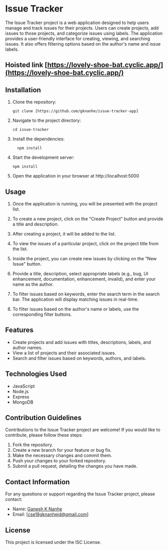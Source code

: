 
# Issue Tracker

The Issue Tracker project is a web application designed to help users manage and track issues for their projects. Users can create projects, add issues to those projects, and categorize issues using labels. The application provides a user-friendly interface for creating, viewing, and searching issues. It also offers filtering options based on the author's name and issue labels.
## Hoisted link [https://lovely-shoe-bat.cyclic.app/](https://lovely-shoe-bat.cyclic.app/)
## Installation

1. Clone the repository:
   ```shell
   git clone [https://github.com/gknanhe/issue-tracker-app]
   
2. Navigate to the project directory:
    ```shell
    cd issue-tracker

3. Install the dependencies:
    ```shell
      npm install
    
4. Start the development server:
      ```shell
      npm install

5. Open the application in your browser at http://localhost:5000


## Usage
1. Once the application is running, you will be presented with the project list.

2. To create a new project, click on the "Create Project" button and provide a title and description.

3. After creating a project, it will be added to the list.

4. To view the issues of a particular project, click on the project title from the list.

5. Inside the project, you can create new issues by clicking on the "New Issue" button.

6. Provide a title, description, select appropriate labels (e.g., bug, UI enhancement, documentation, enhancement, invalid), and enter your name as the author.

7. To filter issues based on keywords, enter the search term in the search bar. The application will display matching issues in real-time.

8. To filter issues based on the author's name or labels, use the corresponding filter buttons.

## Features
- Create projects and add issues with titles, descriptions, labels, and author names.
- View a list of projects and their associated issues.
- Search and filter issues based on keywords, authors, and labels.

## Technologies Used
- JavaScript
- Node.js
- Express
- MongoDB

## Contribution Guidelines
Contributions to the Issue Tracker project are welcome! If you would like to contribute, please follow these steps:

1.  Fork the repository.
2.  Create a new branch for your feature or bug fix.
3.  Make the necessary changes and commit them.
4.  Push your changes to your forked repository.
5.  Submit a pull request, detailing the changes you have made.



## Contact Information
For any questions or support regarding the Issue Tracker project, please contact:

- Name: [Ganesh K Nanhe](https://github.com/gknanhe/issue-tracker-app)
- Email: [cse18gknanhejd@gmail.com]

## License

This project is licensed under the ISC License.



